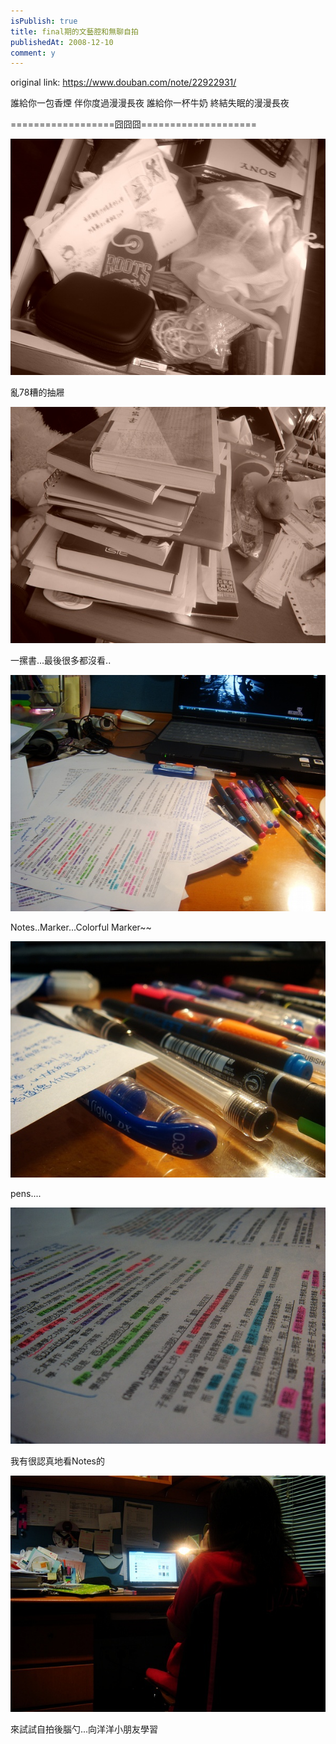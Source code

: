 ```yaml
---
isPublish: true
title: final期的文藝腔和無聊自拍
publishedAt: 2008-12-10
comment: y
---
```


original link: https://www.douban.com/note/22922931/

誰給你一包香煙
伴你度過漫漫長夜
誰給你一杯牛奶
終結失眠的漫漫長夜


\==================囧囧囧====================



![亂78糟的抽屜](../../assets/images/before-final-selfie/p22922931-1.jpg)

亂78糟的抽屜



![一摞書...最後很多都沒看..](../../assets/images/before-final-selfie/p22922931-2.jpg)

一摞書...最後很多都沒看..



![Notes..Marker...Colorful Marker~~](../../assets/images/before-final-selfie/p22922931-3.jpg)

Notes..Marker...Colorful Marker~~



![pens....](../../assets/images/before-final-selfie/p22922931-4.jpg)

pens....



![我有很認真地看Notes的](../../assets/images/before-final-selfie/p22922931-5.jpg)

我有很認真地看Notes的



![來試試自拍後腦勺...向洋洋小朋友學習  ](../../assets/images/before-final-selfie/p22922931-6.jpg)

來試試自拍後腦勺...向洋洋小朋友學習
